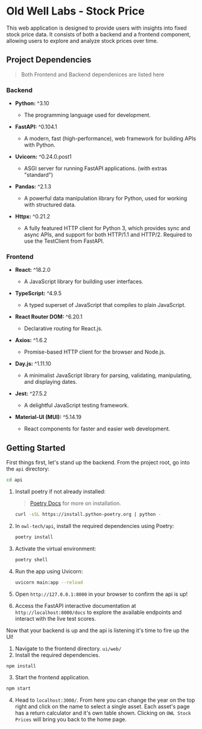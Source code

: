 # Old Well Labs - Stock Price 
This web application is designed to provide users with insights into fixed stock price data. It consists of both a backend and a frontend component, allowing users to explore and analyze stock prices over time.

## Project Dependencies
> Both Frontend and Backend dependenices are listed here
### Backend
- **Python:** ^3.10
  - The programming language used for development.

- **FastAPI:** ^0.104.1
  - A modern, fast (high-performance), web framework for building APIs with Python.

- **Uvicorn:** ^0.24.0.post1
  - ASGI server for running FastAPI applications. (with extras "standard")

- **Pandas:** ^2.1.3
  - A powerful data manipulation library for Python, used for working with structured data.
  
- **Httpx:** ^0.21.2
  - A fully featured HTTP client for Python 3, which provides sync and async APIs, and support for both HTTP/1.1 and HTTP/2. Required to use the TestClient from FastAPI.

### Frontend
- **React:** ^18.2.0
  - A JavaScript library for building user interfaces.

- **TypeScript:** ^4.9.5
  - A typed superset of JavaScript that compiles to plain JavaScript.

- **React Router DOM:** ^6.20.1
  - Declarative routing for React.js.

- **Axios:** ^1.6.2
  - Promise-based HTTP client for the browser and Node.js.

- **Day.js:** ^1.11.10
  - A minimalist JavaScript library for parsing, validating, manipulating, and displaying dates.

- **Jest:** ^27.5.2
  - A delightful JavaScript testing framework.

- **Material-UI (MUI):** ^5.14.19
  - React components for faster and easier web development.

## Getting Started

First things first, let's stand up the backend. From the project root, go into the `api` directory:

```bash
cd api
```

1. Install poetry if not already installed:
    > [Poetry Docs](https://python-poetry.org/docs/) for more on installation.

    ```bash
    curl -sSL https://install.python-poetry.org | python -
    ```

2. In `owl-tech/api`, install the required dependencies using Poetry:
    ```bash
    poetry install
    ```

3. Activate the virtual environment:
    ```bash
    poetry shell
    ```

4. Run the app using Uvicorn:
    ```bash
    uvicorn main:app --reload
    ```
5. Open `http://127.0.0.1:8000` in your browser to confirm the api is up!

6. Access the FastAPI interactive documentation at `http://localhost:8000/docs` to explore the available endpoints and interact with the live test scores.

Now that your backend is up and the api is listening it's time to fire up the UI!

1. Navigate to the frontend directory. `ui/web/`
2. Install the required dependencies. 
  ```bash
  npm install
  ```
3. Start the frontend application.
  ```bash
  npm start
  ```
4. Head to `localhost:3000/`. From here you can change the year on the top right and click on the name to select a single asset.
Each asset's page has a return calculator and it's own table shown. Clicking on `OWL Stock Prices` will bring you back to the home page.
